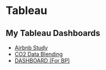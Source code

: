 # Tableau
## My Tableau Dashboards
- [Airbnb Study](https://public.tableau.com/app/profile/rahil.qureshi/viz/AirbnbStudy_17453994260850/ofRedundantlistings)
- [CO2 Data Blending](https://public.tableau.com/app/profile/rahil.qureshi/viz/BLENDINGco2dataOlympics/BLENDING)
- [DASHBOARD (For BP)](https://public.tableau.com/app/profile/rahil.qureshi/viz/DASHBOARDForBP/Dashboard2)
